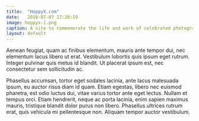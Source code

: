```yaml
---
title:  "HoppyX.com"
date:   2016-07-07 17:26:19
image: hoppyx-1.png
caption: A site to commemorate the life and work of celebrated photographer and leader of the 60s counterculture, John 'Hoppy' Hopkins
layout: default
---
```

Aenean feugiat, quam ac finibus elementum, mauris ante tempor dui, nec elementum lacus libero ut erat. Vestibulum lobortis quis ipsum eget rutrum. Integer pulvinar quis metus id blandit. Ut placerat ipsum est, nec consectetur sem sollicitudin ac. 

Phasellus accumsan, tortor eget sodales lacinia, ante lacus malesuada ipsum, eu auctor risus diam id quam. Etiam egestas, libero nec euismod pharetra, est odio luctus dui, vitae varius tortor ante eget lectus. Nullam et tempus orci. Etiam hendrerit, neque ac porta lacinia, enim sapien maximus mauris, tristique blandit dolor purus non libero. Phasellus ultrices rutrum erat, quis vehicula mi pellentesque non. Aliquam tempor auctor vestibulum.